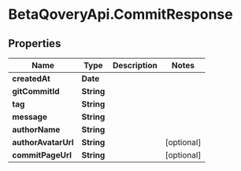 # BetaQoveryApi.CommitResponse

## Properties

Name | Type | Description | Notes
------------ | ------------- | ------------- | -------------
**createdAt** | **Date** |  | 
**gitCommitId** | **String** |  | 
**tag** | **String** |  | 
**message** | **String** |  | 
**authorName** | **String** |  | 
**authorAvatarUrl** | **String** |  | [optional] 
**commitPageUrl** | **String** |  | [optional] 


